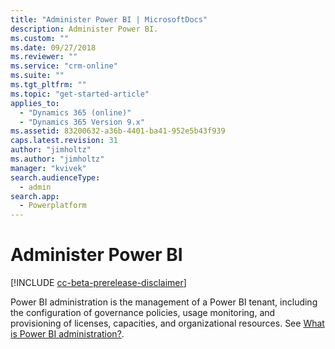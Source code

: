 ```yaml
---
title: "Administer Power BI | MicrosoftDocs"
description: Administer Power BI.
ms.custom: ""
ms.date: 09/27/2018
ms.reviewer: ""
ms.service: "crm-online"
ms.suite: ""
ms.tgt_pltfrm: ""
ms.topic: "get-started-article"
applies_to: 
  - "Dynamics 365 (online)"
  - "Dynamics 365 Version 9.x"
ms.assetid: 83200632-a36b-4401-ba41-952e5b43f939
caps.latest.revision: 31
author: "jimholtz"
ms.author: "jimholtz"
manager: "kvivek"
search.audienceType: 
  - admin
search.app: 
  - Powerplatform
---
```

# Administer Power BI

[!INCLUDE [cc-beta-prerelease-disclaimer](../includes/cc-beta-prerelease-disclaimer.md)]

Power BI administration is the management of a Power BI tenant, including the configuration of governance policies, usage monitoring, and provisioning of licenses, capacities, and organizational resources. See [What is Power BI administration?](https://docs.microsoft.com/power-bi/service-admin-administering-power-bi-in-your-organization).